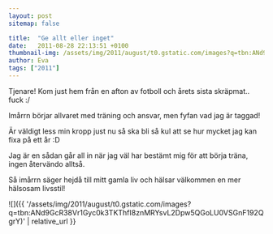 ```yaml
---
layout: post
sitemap: false

title:  "Ge allt eller inget"
date:   2011-08-28 22:13:51 +0100
thumbnail-img: /assets/img/2011/august/t0.gstatic.com/images?q=tbn:ANd9GcR38Vr1Gyc0k3TKThfI8znMRYsvL2Dpw5QGoLU0VSGnF192QgrY
author: Eva
tags: ["2011"]
---
```


Tjenare! Kom just hem från en afton av fotboll och årets sista skräpmat.. fuck :/

Imårrn börjar allvaret med träning och ansvar, men fyfan vad jag är taggad!

Är väldigt less min kropp just nu så ska bli så kul att se hur mycket jag kan fixa på ett år :D




Jag är en sådan går all in när jag väl har bestämt mig för att börja träna, ingen återvändo alltså.

Så imårrn säger hejdå till mitt gamla liv och hälsar välkommen en mer hälsosam livsstil!

![]({{ '/assets/img/2011/august/t0.gstatic.com/images?q=tbn:ANd9GcR38Vr1Gyc0k3TKThfI8znMRYsvL2Dpw5QGoLU0VSGnF192QgrY)'  | relative_url }}

